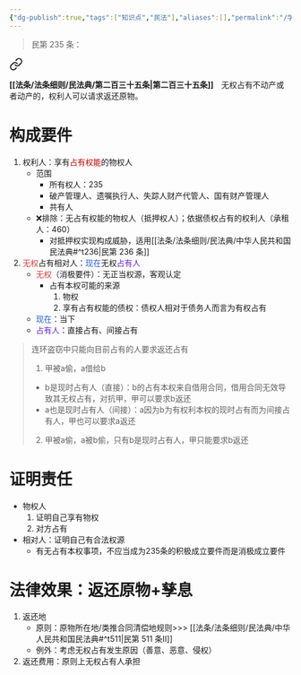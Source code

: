 ```yaml
---
{"dg-publish":true,"tags":["知识点","民法"],"aliases":[],"permalink":"/学习笔记studyup/民法总论/所有物返还请求权/","dgPassFrontmatter":true,"created":"2024-11-07T08:36:31.587+08:00","updated":"2024-12-01T16:21:11.612+08:00"}
---
```


>民第 235 条：
<div class="transclusion internal-embed is-loaded"><a class="markdown-embed-link" href="/////#t235" aria-label="Open link"><svg xmlns="http://www.w3.org/2000/svg" width="24" height="24" viewBox="0 0 24 24" fill="none" stroke="currentColor" stroke-width="2" stroke-linecap="round" stroke-linejoin="round" class="svg-icon lucide-link"><path d="M10 13a5 5 0 0 0 7.54.54l3-3a5 5 0 0 0-7.07-7.07l-1.72 1.71"></path><path d="M14 11a5 5 0 0 0-7.54-.54l-3 3a5 5 0 0 0 7.07 7.07l1.71-1.71"></path></svg></a><div class="markdown-embed">



**[[法条/法条细则/民法典/第二百三十五条\|第二百三十五条]]**　无权占有不动产或者动产的，权利人可以请求返还原物。 

</div></div>

# 构成要件
1. 权利人：享有<font color="#c00000">占有权能</font>的物权人
	- 范围
		- 所有权人：235
		- 破产管理人、遗嘱执行人、失踪人财产代管人、国有财产管理人
		- 共有人
	- ❌排除：无占有权能的物权人（抵押权人）；依据债权占有的权利人（承租人：460）
		- 对抵押权实现构成威胁，适用[[法条/法条细则/民法典/中华人民共和国民法典#^t236\|民第 236 条]]
2. <font color="#d83931">无权</font>占有相对人：<font color="#245bdb">现在</font>无权<font color="#6425d0">占有人</font>
	- <font color="#d83931">无权</font>（消极要件）：无正当权源，客观认定
		- 占有本权可能的来源
			1. 物权
			2. 享有占有权能的债权：债权人相对于债务人而言为有权占有
	- <font color="#245bdb">现在</font>：当下
	- <font color="#6425d0">占有人</font>：直接占有、间接占有

>连环盗窃中只能向目前占有的人要求返还占有
>1. 甲被a偷，a借给b
>	- b是现时占有人（直接）：b的占有本权来自借用合同，借用合同无效导致其无权占有，对抗甲，甲可以要求b返还
>	- a也是现时占有人（间接）：a因为b为有权利本权的现时占有而为间接占有人，甲也可以要求a返还
>2. 甲被a偷，a被b偷，只有b是现时占有人，甲只能要求b返还
# 证明责任
- 物权人
	1. 证明自己享有物权
	2. 对方占有
- 相对人：证明自己有合法权源
	- 有无占有本权事项，不应当成为235条的积极成立要件而是消极成立要件
# 法律效果：返还原物+孳息
1. 返还地
	- 原则：原物所在地/类推合同清偿地规则>>> [[法条/法条细则/民法典/中华人民共和国民法典#^t511\|民第 511 条Ⅱ]]
	- 例外：考虑无权占有发生原因（善意、恶意、侵权）
2. 返还费用：原则上无权占有人承担
